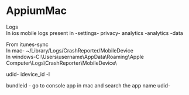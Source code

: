 # AppiumMac
Logs </br>
In ios mobile logs present in -settings- privacy- analytics -analytics -data </br>


From itunes-sync </br>
In mac- ~/Library/Logs/CrashReporter/MobileDevice </br>
In windows-C:\Users\username\AppData\Roaming\Apple Computer\Logs\CrashReporter\MobileDevice\ </br>


udid-    idevice_id -l

bundleid - go to console app in mac and search the app name
udid-
